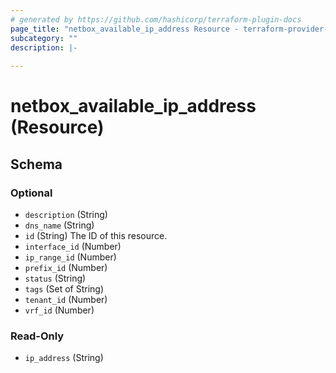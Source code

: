 ```yaml
---
# generated by https://github.com/hashicorp/terraform-plugin-docs
page_title: "netbox_available_ip_address Resource - terraform-provider-netbox"
subcategory: ""
description: |-
  
---
```


# netbox_available_ip_address (Resource)





<!-- schema generated by tfplugindocs -->
## Schema

### Optional

- `description` (String)
- `dns_name` (String)
- `id` (String) The ID of this resource.
- `interface_id` (Number)
- `ip_range_id` (Number)
- `prefix_id` (Number)
- `status` (String)
- `tags` (Set of String)
- `tenant_id` (Number)
- `vrf_id` (Number)

### Read-Only

- `ip_address` (String)



